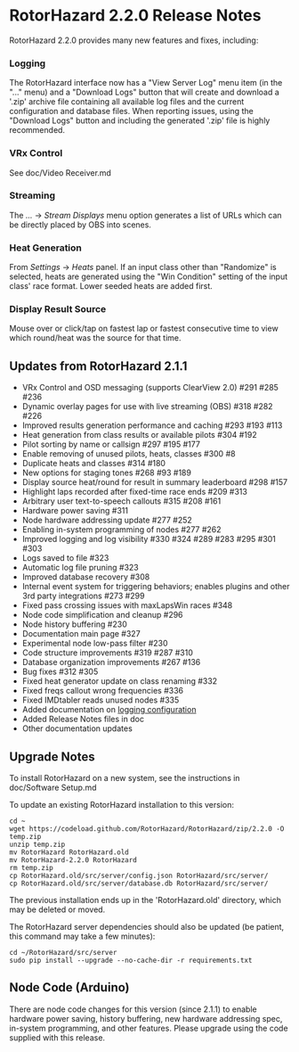# RotorHazard 2.2.0 Release Notes

RotorHazard 2.2.0 provides many new features and fixes, including:

### Logging
The RotorHazard interface now has a "View Server Log" menu item (in the "..." menu) and a "Download Logs" button that will create and download a '.zip' archive file containing all available log files and the current configuration and database files. When reporting issues, using the "Download Logs" button and including the generated '.zip' file is highly recommended.

### VRx Control
See doc/Video Receiver.md

### Streaming
The _..._ -> _Stream Displays_ menu option generates a list of URLs which can be directly placed by OBS into scenes.

### Heat Generation
From _Settings_ -> _Heats_ panel. If an input class other than "Randomize" is selected, heats are generated using the "Win Condition" setting of the input class' race format. Lower seeded heats are added first.

### Display Result Source
Mouse over or click/tap on fastest lap or fastest consecutive time to view which round/heat was the source for that time.

## Updates from RotorHazard 2.1.1

* VRx Control and OSD messaging (supports ClearView 2.0) #291 #285 #236 
* Dynamic overlay pages for use with live streaming (OBS) #318 #282 #226
* Improved results generation performance and caching #293 #193 #113
* Heat generation from class results or available pilots #304 #192
* Pilot sorting by name or callsign #297 #195 #177
* Enable removing of unused pilots, heats, classes #300 #8
* Duplicate heats and classes #314 #180
* New options for staging tones #268 #93 #189
* Display source heat/round for result in summary leaderboard #298 #157
* Highlight laps recorded after fixed-time race ends #209 #313
* Arbitrary user text-to-speech callouts #315 #208 #161
* Hardware power saving #311
* Node hardware addressing update #277 #252 
* Enabling in-system programming of nodes #277 #262
* Improved logging and log visibility #330 #324 #289 #283 #295 #301 #303
* Logs saved to file #323
* Automatic log file pruning #323
* Improved database recovery #308
* Internal event system for triggering behaviors; enables plugins and other 3rd party integrations #273 #299
* Fixed pass crossing issues with maxLapsWin races #348
* Node code simplification and cleanup #296
* Node history buffering #230
* Documentation main page #327 
* Experimental node low-pass filter #230
* Code structure improvements #319 #287 #310 
* Database organization improvements #267 #136 
* Bug fixes #312 #305
* Fixed heat generator update on class renaming #332
* Fixed freqs callout wrong frequencies #336
* Fixed IMDtabler reads unused nodes #335
* Added documentation on [logging configuration](https://github.com/RotorHazard/RotorHazard/blob/master/doc/Software%20Setup.md#logging)
* Added Release Notes files in doc
* Other documentation updates

## Upgrade Notes

To install RotorHazard on a new system, see the instructions in doc/Software Setup.md

To update an existing RotorHazard installation to this version:
```
cd ~
wget https://codeload.github.com/RotorHazard/RotorHazard/zip/2.2.0 -O temp.zip
unzip temp.zip
mv RotorHazard RotorHazard.old
mv RotorHazard-2.2.0 RotorHazard
rm temp.zip
cp RotorHazard.old/src/server/config.json RotorHazard/src/server/
cp RotorHazard.old/src/server/database.db RotorHazard/src/server/
```
The previous installation ends up in the 'RotorHazard.old' directory, which may be deleted or moved.

The RotorHazard server dependencies should also be updated (be patient, this command may take a few minutes):
```
cd ~/RotorHazard/src/server
sudo pip install --upgrade --no-cache-dir -r requirements.txt
```

## Node Code (Arduino)
There are node code changes for this version (since 2.1.1) to enable hardware power saving, history buffering, new hardware addressing spec, in-system programming, and other features. Please upgrade using the code supplied with this release.
